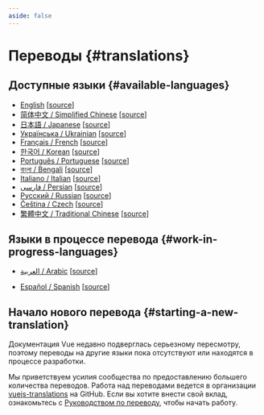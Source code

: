 ```yaml
---
aside: false
---
```


# Переводы {#translations}

## Доступные языки {#available-languages}

- [English](https://vuejs.org/) [[source](https://github.com/vuejs/docs)]
- [简体中文 / Simplified Chinese](https://cn.vuejs.org/) [[source](https://github.com/vuejs-translations/docs-zh-cn)]
- [日本語 / Japanese](https://ja.vuejs.org/) [[source](https://github.com/vuejs-translations/docs-ja)]
- [Українська / Ukrainian](https://ua.vuejs.org/) [[source](https://github.com/vuejs-translations/docs-uk)]
- [Français / French](https://fr.vuejs.org) [[source](https://github.com/vuejs-translations/docs-fr)]
- [한국어 / Korean](https://ko.vuejs.org) [[source](https://github.com/vuejs-translations/docs-ko)]
- [Português / Portuguese](https://pt.vuejs.org) [[source](https://github.com/vuejs-translations/docs-pt)]
- [বাংলা / Bengali](https://bn.vuejs.org) [[source](https://github.com/vuejs-translations/docs-bn)]
- [Italiano / Italian](https://it.vuejs.org) [[source](https://github.com/vuejs-translations/docs-it)]
- [فارسی / Persian](https://fa.vuejs.org) [[source](https://github.com/vuejs-translations/docs-fa)]
- [Русский / Russian](https://ru.vuejs.org/) [[source](https://github.com/vuejs-translations/docs-ru)]
- [Čeština / Czech](https://cs.vuejs.org/) [[source](https://github.com/vuejs-translations/docs-cs)]
- [繁體中文 / Traditional Chinese](https://zh-hk.vuejs.org/) [[source](https://github.com/vuejs-translations/docs-zh-hk)]

## Языки в процессе перевода {#work-in-progress-languages}

- [العربية / Arabic](https://ar.vuejs.org/) [[source](https://github.com/vuejs-translations/docs-ar)]

- [Español / Spanish](https://vue3-spanish-docs.netlify.app/) [[source](https://github.com/icarusgk/vuejs-spanish-docs)]

## Начало нового перевода {#starting-a-new-translation}

Документация Vue недавно подверглась серьезному пересмотру, поэтому переводы на другие языки пока отсутствуют или находятся в процессе разработки.

Мы приветствуем усилия сообщества по предоставлению большего количества переводов. Работа над переводами ведется в организации [vuejs-translations](https://github.com/vuejs-translations/) на GitHub. Если вы хотите внести свой вклад, ознакомьтесь с [Руководством по переводу](https://github.com/vuejs-translations/guidelines/blob/main/README.md), чтобы начать работу.
